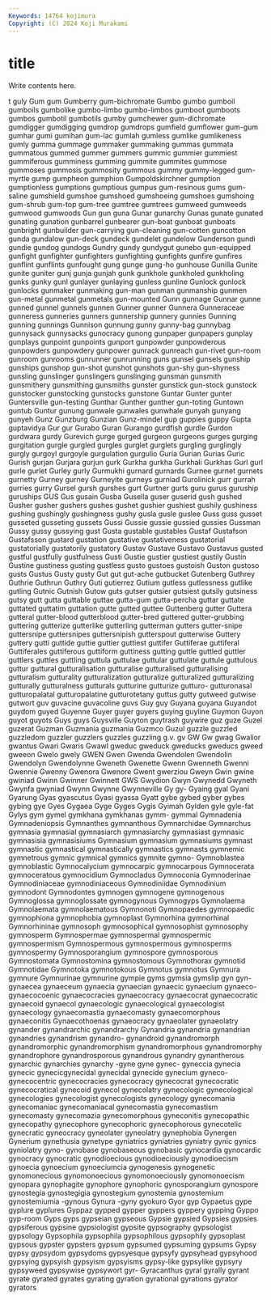 ```yaml
---
Keywords: 14764 kojimura
Copyright: (C) 2024 Koji Murakami
---
```


# title

Write contents here.



t guly Gum gum Gumberry gum-bichromate
Gumbo gumbo gumboil gumboils gumbolike gumbo-limbo gumbo-limbos gumboot gumboots gumbos
gumbotil gumbotils gumby gumchewer gum-dichromate gumdigger gumdigging gumdrop gumdrops gumfield
gumflower gum-gum gumhar gumi gumihan gum-lac gumlah gumless gumlike gumlikeness
gumly gumma gummage gummaker gummaking gummas gummata gummatous gummed gummer
gummers gummic gummier gummiest gummiferous gumminess gumming gummite gummites gummose
gummoses gummosis gummosity gummous gummy gummy-legged gum-myrtle gump gumpheon gumphion
Gumpoldskirchner gumption gumptionless gumptions gumptious gumpus gum-resinous gums gum-saline gumshield
gumshoe gumshoed gumshoeing gumshoes gumshoing gum-shrub gum-top gum-tree gumtree gumtrees
gumweed gumweeds gumwood gumwoods Gun gun guna Gunar gunarchy Gunas
gunate gunated gunating gunation gunbarrel gunbearer gun-boat gunboat gunboats gunbright
gunbuilder gun-carrying gun-cleaning gun-cotten guncotton gunda gundalow gun-deck gundeck gundelet
gundelow Gunderson gundi gundie gundog gundogs Gundry gundy gundygut gunebo
gun-equipped gunfight gunfighter gunfighters gunfighting gunfights gunfire gunfires gunflint gunflints
gunfought gung gunge gung-ho gunhouse Gunilla Gunite gunite guniter gunj
gunja gunjah gunk gunkhole gunkholed gunkholing gunks gunky gunl gunlayer
gunlaying gunless gunline Gunlock gunlock gunlocks gunmaker gunmaking gun-man gunman
gunmanship gunmen gun-metal gunmetal gunmetals gun-mounted Gunn gunnage Gunnar gunne
gunned gunnel gunnels gunnen Gunner gunner Gunnera Gunneraceae gunneress gunneries
gunners gunnership gunnery gunnies Gunning gunning gunnings Gunnison gunnung gunny
gunny-bag gunnybag gunnysack gunnysacks gunocracy gunong gunpaper gunpapers gunplay gunplays
gunpoint gunpoints gunport gunpowder gunpowderous gunpowders gunpowdery gunpower gunrack gunreach
gun-rivet gun-room gunroom gunrooms gunrunner gunrunning guns gunsel gunsels gunship
gunships gunshop gun-shot gunshot gunshots gun-shy gun-shyness gunsling gunslinger gunslingers
gunslinging gunsman gunsmith gunsmithery gunsmithing gunsmiths gunster gunstick gun-stock gunstock
gunstocker gunstocking gunstocks gunstone Guntar Gunter gunter Guntersville gun-testing Gunthar
Gunther gunther gun-toting Guntown guntub Guntur gunung gunwale gunwales gunwhale
gunyah gunyang gunyeh Gunz Gunzburg Gunzian Gunz-mindel gup guppies guppy
Gupta guptavidya Gur gur Gurabo Guran Gurango gurdfish gurdle Gurdon
gurdwara gurdy Gurevich gurge gurged gurgeon gurgeons gurges gurging gurgitation
gurgle gurgled gurgles gurglet gurglets gurgling gurglingly gurgly gurgoyl gurgoyle
gurgulation gurgulio Guria Gurian Gurias Guric Gurish gurjan Gurjara gurjun
gurk Gurkha gurkha Gurkhali Gurkhas Gurl gurl gurle gurlet Gurley
gurly Gurmukhi gurnard gurnards Gurnee gurnet gurnets gurnetty Gurney gurney
Gurneyite gurneys gurniad Gurolinick gurr gurrah gurries gurry Gursel gursh
gurshes gurt Gurtner gurts guru gurus guruship guruships GUS Gus
gusain Gusba Gusella guser guserid gush gushed Gusher gusher gushers
gushes gushet gushier gushiest gushily gushiness gushing gushingly gushingness gushy
gusla gusle guslee Guss guss gusset gusseted gusseting gussets Gussi
Gussie gussie gussied gussies Gussman Gussy gussy gussying gust Gusta
gustable gustables Gustaf Gustafson Gustafsson gustard gustation gustative gustativeness gustatorial
gustatorially gustatorily gustatory Gustav Gustave Gustavo Gustavus gusted gustful gustfully
gustfulness Gusti Gustie gustier gustiest gustily Gustin Gustine gustiness gusting
gustless gusto gustoes gustoish Guston gustoso gusts Gustus Gusty gusty
Gut gut gut-ache gutbucket Gutenberg Guthrey Guthrie Guthrun Guthry Guti
gutierrez Gutium gutless gutlessness gutlike gutling Gutnic Gutnish Gutow guts
gutser gutsier gutsiest gutsily gutsiness gutsy gutt gutta guttable guttae
gutta-gum gutta-percha guttar guttate guttated guttatim guttation gutte gutted guttee
Guttenberg gutter Guttera gutteral gutter-blood gutterblood gutter-bred guttered gutter-grubbing guttering
gutterize gutterlike gutterling gutterman gutters gutter-snipe guttersnipe guttersnipes guttersnipish gutterspout
gutterwise Guttery guttery gutti guttide guttie guttier guttiest guttifer Guttiferae
guttiferal Guttiferales guttiferous guttiform guttiness gutting guttle guttled guttler guttlers
guttles guttling guttula guttulae guttular guttulate guttule guttulous guttur guttural
gutturalisation gutturalise gutturalised gutturalising gutturalism gutturality gutturalization gutturalize gutturalized gutturalizing
gutturally gutturalness gutturals gutturine gutturize gutturo- gutturonasal gutturopalatal gutturopalatine gutturotetany
guttus gutty gutweed gutwise gutwort guv guvacine guvacoline guvs Guy
guy Guyana guyana Guyandot guydom guyed Guyenne Guyer guyer guyers
guying guyline Guymon Guyon guyot guyots Guys guys Guysville Guyton
guytrash guywire guz guze Guzel guzerat Guzman Guzmania guzmania Guzmco
Guzul guzzle guzzled guzzledom guzzler guzzlers guzzles guzzling g.v. gv
GW Gw gwag Gwalior gwantus Gwari Gwaris Gwawl gweduc gweduck
gweducks gweducs gweed gweeon Gwelo gwely GWEN Gwen Gwenda Gwendolen
Gwendolin Gwendolyn Gwendolynne Gweneth Gwenette Gwenn Gwenneth Gwenni Gwennie Gwenny
Gwenora Gwenore Gwent gwerziou Gweyn Gwin gwine gwiniad Gwinn Gwinner
Gwinnett GWS Gwydion Gwyn Gwynedd Gwyneth Gwynfa gwyniad Gwynn Gwynne
Gwynneville Gy gy- Gyaing gyal Gyani Gyarung Gyas gyascutus Gyasi
gyassa Gyatt gybe gybed gyber gybes gybing gye Gyes Gygaea
Gyge Gyges Gygis Gyimah Gylden gyle gyle-fat Gylys gym gymel
gymkhana gymkhanas gymm- gymmal Gymnadenia Gymnadeniopsis Gymnanthes gymnanthous Gymnarchidae Gymnarchus
gymnasia gymnasial gymnasiarch gymnasiarchy gymnasiast gymnasic gymnasisia gymnasisiums Gymnasium gymnasium
gymnasiums gymnast gymnastic gymnastical gymnastically gymnastics gymnasts gymnemic gymnetrous gymnic
gymnical gymnics gymnite gymno- Gymnoblastea gymnoblastic Gymnocalycium gymnocarpic gymnocarpous Gymnocerata
gymnoceratous gymnocidium Gymnocladus Gymnoconia Gymnoderinae Gymnodiniaceae gymnodiniaceous Gymnodiniidae Gymnodinium gymnodont
Gymnodontes gymnogen gymnogene gymnogenous Gymnoglossa gymnoglossate gymnogynous Gymnogyps Gymnolaema Gymnolaemata
gymnolaematous Gymnonoti Gymnopaedes gymnopaedic gymnophiona gymnophobia gymnoplast Gymnorhina gymnorhinal Gymnorhininae
gymnosoph gymnosophical gymnosophist gymnosophy gymnosperm Gymnospermae gymnospermal gymnospermic gymnospermism Gymnospermous
gymnospermous gymnosperms gymnospermy Gymnosporangium gymnospore gymnosporous Gymnostomata Gymnostomina gymnostomous Gymnothorax
gymnotid Gymnotidae Gymnotoka gymnotokous Gymnotus gymnotus Gymnura gymnure Gymnurinae gymnurine
gympie gyms gymsia gymslip gyn gyn- gynaecea gynaeceum gynaecia gynaecian
gynaecic gynaecium gynaeco- gynaecocoenic gynaecocracies gynaecocracy gynaecocrat gynaecocratic gynaecoid gynaecol
gynaecologic gynaecological gynaecologist gynaecology gynaecomastia gynaecomasty gynaecomorphous gynaeconitis Gynaecothoenas gynaeocracy
gynaeolater gynaeolatry gynander gynandrarchic gynandrarchy Gynandria gynandria gynandrian gynandries gynandrism
gynandro- gynandroid gynandromorph gynandromorphic gynandromorphism gynandromorphous gynandromorphy gynandrophore gynandrosporous gynandrous
gynandry gynantherous gynarchic gynarchies gynarchy -gyne gyne gynec- gyneccia gynecia
gynecic gynecicgynecidal gynecidal gynecide gynecium gyneco- gynecocentric gynecocracies gynecocracy gynecocrat
gynecocratic gynecocratical gynecoid gynecol gynecolatry gynecologic gynecological gynecologies gynecologist gynecologists
gynecology gynecomania gynecomaniac gynecomaniacal gynecomastia gynecomastism gynecomasty gynecomazia gynecomorphous gyneconitis
gynecopathic gynecopathy gynecophore gynecophoric gynecophorous gynecotelic gynecratic gyneocracy gyneolater gyneolatry
gynephobia Gynergen Gynerium gynethusia gynetype gyniatrics gyniatries gyniatry gynic gynics
gyniolatry gyno- gynobase gynobaseous gynobasic gynocardia gynocardic gynocracy gynocratic gynodioecious
gynodioeciously gynodioecism gynoecia gynoecium gynoeciumcia gynogenesis gynogenetic gynomonecious gynomonoecious gynomonoeciously
gynomonoecism gynopara gynophagite gynophore gynophoric gynosporangium gynospore gynostegia gynostegigia gynostegium
gynostemia gynostemium gynostemiumia -gynous Gynura -gyny gyokuro Gyor gyp Gypaetus
gype gyplure gyplures Gyppaz gypped gypper gyppers gyppery gypping Gyppo
gyp-room Gyps gyps gypseian gypseous Gypsie gypsied Gypsies gypsies gypsiferous
gypsine gypsiologist gypsite gypsography gypsologist gypsology Gypsophila gypsophila gypsophilous gypsophily
gypsoplast gypsous gypster gypsters gypsum gypsumed gypsuming gypsums Gypsy gypsy
gypsydom gypsydoms gypsyesque gypsyfy gypsyhead gypsyhood gypsying gypsyish gypsyism gypsyisms
gypsy-like gypsylike gypsyry gypsyweed gypsywise gypsywort gyr- Gyracanthus gyral gyrally
gyrant gyrate gyrated gyrates gyrating gyration gyrational gyrations gyrator gyrators
